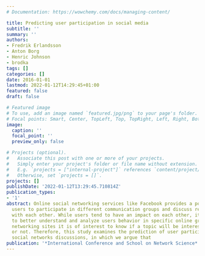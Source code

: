 ```yaml
---
# Documentation: https://wowchemy.com/docs/managing-content/

title: Predicting user participation in social media
subtitle: ''
summary: ''
authors:
- Fredrik Erlandsson
- Anton Borg
- Henric Johnson
- brodka
tags: []
categories: []
date: 2016-01-01
lastmod: 2022-01-12T14:29:45+01:00
featured: false
draft: false

# Featured image
# To use, add an image named `featured.jpg/png` to your page's folder.
# Focal points: Smart, Center, TopLeft, Top, TopRight, Left, Right, BottomLeft, Bottom, BottomRight.
image:
  caption: ''
  focal_point: ''
  preview_only: false

# Projects (optional).
#   Associate this post with one or more of your projects.
#   Simply enter your project's folder or file name without extension.
#   E.g. `projects = ["internal-project"]` references `content/project/deep-learning/index.md`.
#   Otherwise, set `projects = []`.
projects: []
publishDate: '2022-01-12T13:29:45.710814Z'
publication_types:
- '1'
abstract: Online social networking services like Facebook provides a popular way for
  users to participate in different communication groups and discuss relevant topics
  with each other. While users tend to have an impact on each other, it is important
  to better understand and analyze users behavior in specific online groups. For social
  networking sites it is of interest to know if a topic will be interesting for users
  or not. Therefore, this study examines the prediction of user participation in online
  social networks discussions, in which we argue that
publication: '*International Conference and School on Network Science*'
---
```

